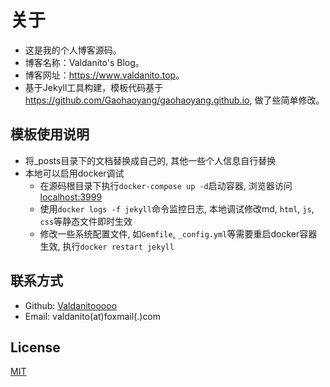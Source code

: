 # 关于

- 这是我的个人博客源码。
- 博客名称：Valdanito's Blog。
- 博客网址：<https://www.valdanito.top>。
- 基于Jekyll工具构建，模板代码基于<https://github.com/Gaohaoyang/gaohaoyang.github.io>, 做了些简单修改。

## 模板使用说明

- 将_posts目录下的文档替换成自己的, 其他一些个人信息自行替换
- 本地可以启用docker调试
  - 在源码根目录下执行`docker-compose up -d`启动容器, 浏览器访问<localhost:3999>
  - 使用`docker logs -f jekyll`命令监控日志, 本地调试修改md, `html`, `js`, `css`等静态文件即时生效
  - 修改一些系统配置文件, 如`Gemfile`, `_config.yml`等需要重启docker容器生效, 执行`docker restart jekyll`

## 联系方式

- Github: [Valdanitooooo](https://github.com/Valdanitooooo)
- Email: valdanito(at)foxmail(.)com

## License

[MIT](http://opensource.org/licenses/MIT)
